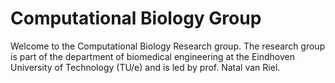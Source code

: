 # Computational Biology Group
Welcome to the Computational Biology Research group. The research group is part of the department of biomedical engineering at the Eindhoven University of Technology (TU/e) and is led by prof. Natal van Riel.

